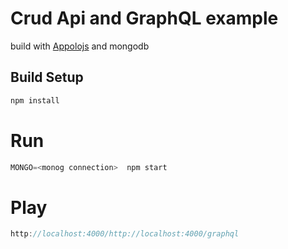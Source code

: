 # Crud Api and GraphQL example 
build with [Appolojs](http://https://appolojs.com/) and mongodb


## Build Setup

```javascript
npm install
````
# Run 
```javascript
MONGO=<monog connection>  npm start
```

# Play 
```javascript
http://localhost:4000/http://localhost:4000/graphql
```



